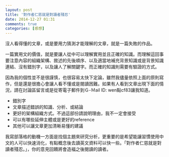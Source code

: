 ```yaml
---
layout: post
title: '對作者仁慈就是對讀者殘忍'
date: 2014-12-27 01:31
comments: true
categories: [感想]
---
```

沒人看得懂的文章，或是要用力猜測才能理解的文章，就是一篇失敗的作品。

一篇實用文的價值，就是要讓人從中可以理解實用並且正確的知識。而理解這回事要注意內容的組織架構、敘述的先後順序、以及適當地補充背景知識或是背景知識連結、沒有錯別字，以及讓人了解關鍵字。而正確的知識則需要有驗證的方式。

因為我的個性並不是很謹慎，也很容易太快下定論，雖然我儘量依照上面的原則寫作，但是還是很擔心會讓人看不懂或是閱讀困難。如果有人看到文章出現下面的情況，請在討論區留言或是從寄電子郵件到Ｇ-Ｍail ID: wen點cf83讓我知道。

* 錯別字
* 文章描述錯誤的知識、分析、或結論
* 更好的架構組織方式。不過這部份請說明理由，我不一定會接受
* 可以有哪些延伸主體或是更好的reference
* 其他可以讓文章更加清晰易懂的建議

我寫部落格的動機一方面是找個主題來研究分析，更重要的是希望能讓習慣使用中文的人可以快速消化，有點概念後去讀英文資料可以快一些。「對作者仁慈就是對讀者殘忍。」，你的意見回饋將會造福之後閱讀的讀者。
